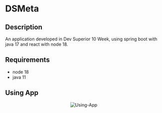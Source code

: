 # DSMeta

## Description

An application developed in Dev Superior 10 Week, using spring boot with java 17 and react with node 18.

## Requirements
- node 18
- java 11

## Using App
<div align="center">
      <img align="center" alt="Using-App" src="https://github.com/archaic10/dsmeta/blob/main/assets/DSMeta.gif">     
</div>